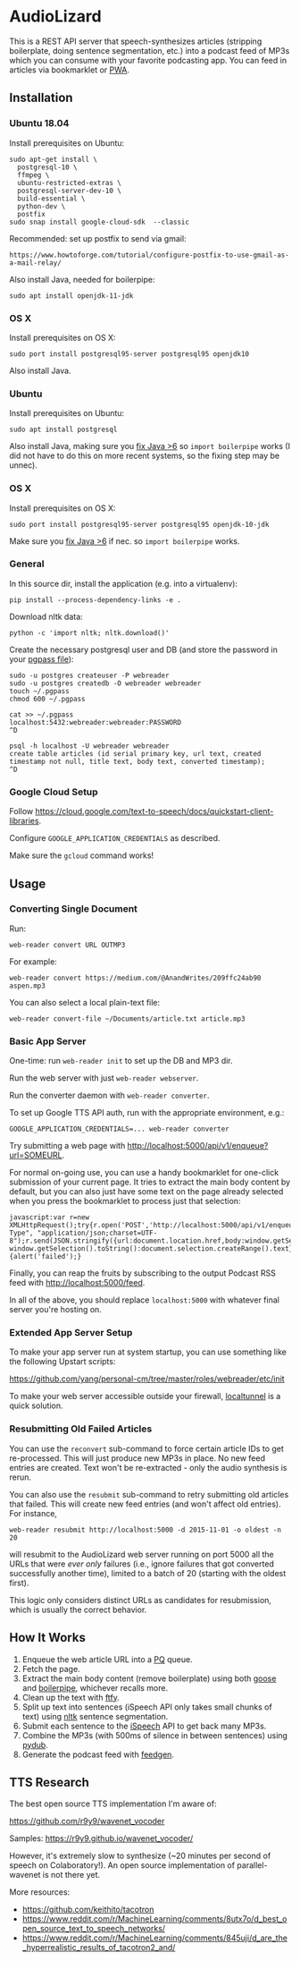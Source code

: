 # AudioLizard

This is a REST API server that speech-synthesizes articles (stripping boilerplate, doing sentence segmentation, etc.) into a podcast feed of MP3s which you can consume with your favorite podcasting app.  You can feed in articles via bookmarklet or [PWA].

## Installation

### Ubuntu 18.04

Install prerequisites on Ubuntu:

    sudo apt-get install \
      postgresql-10 \
      ffmpeg \
      ubuntu-restricted-extras \
      postgresql-server-dev-10 \
      build-essential \
      python-dev \
      postfix
    sudo snap install google-cloud-sdk  --classic

Recommended: set up postfix to send via gmail:

    https://www.howtoforge.com/tutorial/configure-postfix-to-use-gmail-as-a-mail-relay/

Also install Java, needed for boilerpipe:

    sudo apt install openjdk-11-jdk

### OS X

Install prerequisites on OS X:

    sudo port install postgresql95-server postgresql95 openjdk10

Also install Java.

### Ubuntu

Install prerequisites on Ubuntu:

    sudo apt install postgresql

Also install Java, making sure you [fix Java >6] so `import boilerpipe` works (I did not have to do this on more 
recent systems, so the fixing step may be unnec).

[fix Java >6]: https://stackoverflow.com/questions/19563766/eclipse-kepler-for-os-x-mavericks-request-java-se-6/19594116#19594116

### OS X

Install prerequisites on OS X:

    sudo port install postgresql95-server postgresql95 openjdk-10-jdk

Make sure you [fix Java >6] if nec. so `import boilerpipe` works.

[fix Java >6]: https://stackoverflow.com/questions/19563766/eclipse-kepler-for-os-x-mavericks-request-java-se-6/19594116#19594116

### General

In this source dir, install the application (e.g. into a virtualenv):

    pip install --process-dependency-links -e .

Download nltk data:

    python -c 'import nltk; nltk.download()'

Create the necessary postgresql user and DB (and store the password in your [pgpass file]):

    sudo -u postgres createuser -P webreader
    sudo -u postgres createdb -O webreader webreader
    touch ~/.pgpass
    chmod 600 ~/.pgpass

    cat >> ~/.pgpass
    localhost:5432:webreader:webreader:PASSWORD
    ^D

    psql -h localhost -U webreader webreader
    create table articles (id serial primary key, url text, created timestamp not null, title text, body text, converted timestamp);
    ^D

### Google Cloud Setup

Follow https://cloud.google.com/text-to-speech/docs/quickstart-client-libraries.

Configure `GOOGLE_APPLICATION_CREDENTIALS` as described.

Make sure the `gcloud` command works!

## Usage

### Converting Single Document

Run:

    web-reader convert URL OUTMP3

For example:

    web-reader convert https://medium.com/@AnandWrites/209ffc24ab90 aspen.mp3

You can also select a local plain-text file:

    web-reader convert-file ~/Documents/article.txt article.mp3

### Basic App Server

One-time: run `web-reader init` to set up the DB and MP3 dir.

Run the web server with just `web-reader webserver`.

Run the converter daemon with `web-reader converter`.

To set up Google TTS API auth, run with the appropriate environment, e.g.:

    GOOGLE_APPLICATION_CREDENTIALS=... web-reader converter

Try submitting a web page with <http://localhost:5000/api/v1/enqueue?url=SOMEURL>.

For normal on-going use, you can use a handy bookmarklet for one-click submission of your current page.  It tries to extract the main body content by default, but you can also just have some text on the page already selected when you press the bookmarklet to process just that selection:

    javascript:var r=new XMLHttpRequest();try{r.open('POST','http://localhost:5000/api/v1/enqueue',false);r.setRequestHeader("Content-Type", "application/json;charset=UTF-8");r.send(JSON.stringify({url:document.location.href,body:window.getSelection?window.getSelection().toString():document.selection.createRange().text}));alert('done');}catch(e){alert('failed');}

Finally, you can reap the fruits by subscribing to the output Podcast RSS feed with <http://localhost:5000/feed>.

In all of the above, you should replace `localhost:5000` with whatever final server you're hosting on.

### Extended App Server Setup

To make your app server run at system startup, you can use something like the following Upstart scripts:

https://github.com/yang/personal-cm/tree/master/roles/webreader/etc/init

To make your web server accessible outside your firewall, [localtunnel] is a quick solution.

[localtunnel]: http://localtunnel.me/

### Resubmitting Old Failed Articles

You can use the `reconvert` sub-command to force certain article IDs to get
re-processed.  This will just produce new MP3s in place.  No new feed entries
are created.  Text won't be re-extracted - only the audio synthesis is rerun.

You can also use the `resubmit` sub-command to retry submitting old articles that
failed.  This will create new feed entries (and won't affect old entries).
For instance,

    web-reader resubmit http://localhost:5000 -d 2015-11-01 -o oldest -n 20

will resubmit to the AudioLizard web server running on port 5000 all the URLs
that were *ever only* failures (i.e., ignore failures that got converted
successfully another time), limited to a batch of 20 (starting with the oldest
first).

This logic only considers distinct URLs as candidates for resubmission, which
is usually the correct behavior.

## How It Works

1. Enqueue the web article URL into a [PQ] queue.
2. Fetch the page.
3. Extract the main body content (remove boilerplate) using both [goose] and [boilerpipe], whichever recalls more.
4. Clean up the text with [ftfy].
5. Split up text into sentences (iSpeech API only takes small chunks of text) using [nltk] sentence segmentation.
6. Submit each sentence to the [iSpeech] API to get back many MP3s.
7. Combine the MP3s (with 500ms of silence in between sentences) using [pydub].
8. Generate the podcast feed with [feedgen].

## TTS Research

The best open source TTS implementation I'm aware of:

https://github.com/r9y9/wavenet_vocoder

Samples: https://r9y9.github.io/wavenet_vocoder/

However, it's extremely slow to synthesize (~20 minutes per second of speech on Colaboratory!).
An open source implementation of parallel-wavenet is not there yet.

More resources:

- https://github.com/keithito/tacotron
- https://www.reddit.com/r/MachineLearning/comments/8utx7o/d_best_open_source_text_to_speech_networks/
- https://www.reddit.com/r/MachineLearning/comments/845uji/d_are_the_hyperrealistic_results_of_tacotron2_and/

[PQ]: https://github.com/malthe/pq/
[goose]: https://github.com/GravityLabs/goose
[boilerpipe]: https://code.google.com/p/boilerpipe/
[ftfy]: https://github.com/LuminosoInsight/python-ftfy
[nltk]: http://www.nltk.org/
[iSpeech]: http://www.ispeech.org/
[pydub]: http://pydub.com/
[feedgen]: https://github.com/lkiesow/python-feedgen
[pgdg]: https://wiki.postgresql.org/wiki/Apt
[pgpass file]: http://www.postgresql.org/docs/9.3/static/libpq-pgpass.html
[PWA]: https://github.com/yang/audiolizard-pwa
